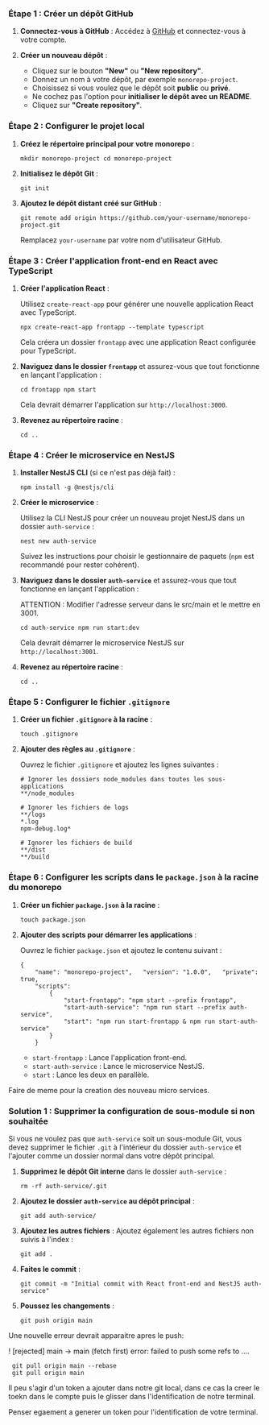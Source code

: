 ### Étape 1 : Créer un dépôt GitHub

1. **Connectez-vous à GitHub** : Accédez à [GitHub](https://github.com) et connectez-vous à votre compte.

2. **Créer un nouveau dépôt** :

    - Cliquez sur le bouton **"New"** ou **"New repository"**.
    - Donnez un nom à votre dépôt, par exemple `monorepo-project`.
    - Choisissez si vous voulez que le dépôt soit **public** ou **privé**.
    - Ne cochez pas l'option pour **initialiser le dépôt avec un README**.
    - Cliquez sur **"Create repository"**.

### Étape 2 : Configurer le projet local

1. **Créez le répertoire principal pour votre monorepo** :

    ```
    mkdir monorepo-project cd monorepo-project
    ```

2. **Initialisez le dépôt Git** :

    ```
    git init
    ```

3. **Ajoutez le dépôt distant créé sur GitHub** :

    ```
    git remote add origin https://github.com/your-username/monorepo-project.git
    ```

   Remplacez `your-username` par votre nom d'utilisateur GitHub.

### Étape 3 : Créer l'application front-end en React avec TypeScript

1. **Créer l'application React** :

   Utilisez `create-react-app` pour générer une nouvelle application React avec TypeScript.

    ```
    npx create-react-app frontapp --template typescript
    ```

   Cela créera un dossier `frontapp` avec une application React configurée pour TypeScript.

2. **Naviguez dans le dossier `frontapp`** et assurez-vous que tout fonctionne en lançant l'application :

    ```
    cd frontapp npm start
    ```

   Cela devrait démarrer l'application sur `http://localhost:3000`.

3. **Revenez au répertoire racine** :

    ```
    cd ..
    ```

### Étape 4 : Créer le microservice en NestJS

1. **Installer NestJS CLI** (si ce n'est pas déjà fait) :

    ```
    npm install -g @nestjs/cli
    ```

2. **Créer le microservice** :

   Utilisez la CLI NestJS pour créer un nouveau projet NestJS dans un dossier `auth-service` :

    ```
    nest new auth-service
    ```

   Suivez les instructions pour choisir le gestionnaire de paquets (`npm` est recommandé pour rester cohérent).

3. **Naviguez dans le dossier `auth-service`** et assurez-vous que tout fonctionne en lançant l'application :


	ATTENTION : Modifier l'adresse serveur dans le src/main et le mettre en 3001.
    
    
    ```
    cd auth-service npm run start:dev
    ```
    
    Cela devrait démarrer le microservice NestJS sur `http://localhost:3001`.

4. **Revenez au répertoire racine** :

    ```
    cd ..
    ```


### Étape 5 : Configurer le fichier `.gitignore`

1. **Créer un fichier `.gitignore` à la racine** :

    ```
    touch .gitignore
    ```

2. **Ajouter des règles au `.gitignore`** :

   Ouvrez le fichier `.gitignore` et ajoutez les lignes suivantes :

    ```
    # Ignorer les dossiers node_modules dans toutes les sous-applications 
    **/node_modules  
    
    # Ignorer les fichiers de logs 
    **/logs 
    *.log 
    npm-debug.log*  
    
    # Ignorer les fichiers de build 
    **/dist 
    **/build
    ```


### Étape 6 : Configurer les scripts dans le `package.json` à la racine du monorepo

1. **Créer un fichier `package.json` à la racine** :

    ```
    touch package.json
    ```

2. **Ajouter des scripts pour démarrer les applications** :

   Ouvrez le fichier `package.json` et ajoutez le contenu suivant :

    ```
    {   
	    "name": "monorepo-project",   "version": "1.0.0",   "private": true,   
	    "scripts": 
		    {     
			    "start-frontapp": "npm start --prefix frontapp",     
			    "start-auth-service": "npm run start --prefix auth-service",     
			    "start": "npm run start-frontapp & npm run start-auth-service"   
		    } 
	    }
    ```

    - `start-frontapp` : Lance l'application front-end.
    - `start-auth-service` : Lance le microservice NestJS.
    - `start` : Lance les deux en parallèle.

Faire de meme pour la creation des nouveau micro services.


### Solution 1 : Supprimer la configuration de sous-module si non souhaitée

Si vous ne voulez pas que `auth-service` soit un sous-module Git, vous devez supprimer le fichier `.git` à l'intérieur du dossier `auth-service` et l'ajouter comme un dossier normal dans votre dépôt principal.

1. **Supprimez le dépôt Git interne** dans le dossier `auth-service` :
    ```
    rm -rf auth-service/.git
    ```

2. **Ajoutez le dossier `auth-service` au dépôt principal** :
    ```
    git add auth-service/
    ```

3. **Ajoutez les autres fichiers** :
   Ajoutez également les autres fichiers non suivis à l'index :
    ```
    git add .
    ```

4. **Faites le commit** :
    ```
    git commit -m "Initial commit with React front-end and NestJS auth-service"
    ```

5. **Poussez les changements** :
    ```
    git push origin main
    ```

Une nouvelle erreur devrait apparaitre apres le push:

! [rejected]        main -> main (fetch first)
error: failed to push some refs to ....

```
 git pull origin main --rebase
 git pull origin main
```

Il peu s'agir d'un token a ajouter dans notre git local, dans ce cas la creer le toekn dans le compte puis le glisser dans l'identification de notre terminal.


Penser egaement a generer un token pour l'identification de votre terminal.
